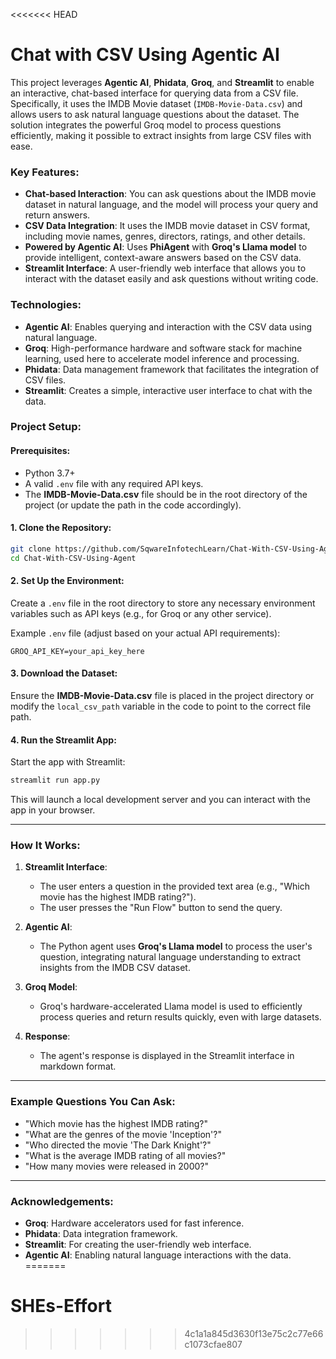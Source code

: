 <<<<<<< HEAD
# Chat with CSV Using Agentic AI

This project leverages **Agentic AI**, **Phidata**, **Groq**, and **Streamlit** to enable an interactive, chat-based interface for querying data from a CSV file. Specifically, it uses the IMDB Movie dataset (`IMDB-Movie-Data.csv`) and allows users to ask natural language questions about the dataset. The solution integrates the powerful Groq model to process questions efficiently, making it possible to extract insights from large CSV files with ease.

### Key Features:
- **Chat-based Interaction**: You can ask questions about the IMDB movie dataset in natural language, and the model will process your query and return answers.
- **CSV Data Integration**: It uses the IMDB movie dataset in CSV format, including movie names, genres, directors, ratings, and other details.
- **Powered by Agentic AI**: Uses **PhiAgent** with **Groq's Llama model** to provide intelligent, context-aware answers based on the CSV data.
- **Streamlit Interface**: A user-friendly web interface that allows you to interact with the dataset easily and ask questions without writing code.

### Technologies:
- **Agentic AI**: Enables querying and interaction with the CSV data using natural language.
- **Groq**: High-performance hardware and software stack for machine learning, used here to accelerate model inference and processing.
- **Phidata**: Data management framework that facilitates the integration of CSV files.
- **Streamlit**: Creates a simple, interactive user interface to chat with the data.

### Project Setup:

#### Prerequisites:
- Python 3.7+
- A valid `.env` file with any required API keys.
- The **IMDB-Movie-Data.csv** file should be in the root directory of the project (or update the path in the code accordingly).

#### 1. Clone the Repository:
```bash
git clone https://github.com/SqwareInfotechLearn/Chat-With-CSV-Using-Agent.git
cd Chat-With-CSV-Using-Agent
```

#### 2. Set Up the Environment:
Create a `.env` file in the root directory to store any necessary environment variables such as API keys (e.g., for Groq or any other service).

Example `.env` file (adjust based on your actual API requirements):
```env
GROQ_API_KEY=your_api_key_here
```

#### 3. Download the Dataset:
Ensure the **IMDB-Movie-Data.csv** file is placed in the project directory or modify the `local_csv_path` variable in the code to point to the correct file path.

#### 4. Run the Streamlit App:
Start the app with Streamlit:
```bash
streamlit run app.py
```

This will launch a local development server and you can interact with the app in your browser.

---

### How It Works:

1. **Streamlit Interface**: 
   - The user enters a question in the provided text area (e.g., "Which movie has the highest IMDB rating?").
   - The user presses the "Run Flow" button to send the query.

2. **Agentic AI**: 
   - The Python agent uses **Groq's Llama model** to process the user's question, integrating natural language understanding to extract insights from the IMDB CSV dataset.
   
3. **Groq Model**: 
   - Groq's hardware-accelerated Llama model is used to efficiently process queries and return results quickly, even with large datasets.

4. **Response**:
   - The agent's response is displayed in the Streamlit interface in markdown format.

---

### Example Questions You Can Ask:
- "Which movie has the highest IMDB rating?"
- "What are the genres of the movie 'Inception'?"
- "Who directed the movie 'The Dark Knight'?"
- "What is the average IMDB rating of all movies?"
- "How many movies were released in 2000?"

---

### Acknowledgements:
- **Groq**: Hardware accelerators used for fast inference.
- **Phidata**: Data integration framework.
- **Streamlit**: For creating the user-friendly web interface.
- **Agentic AI**: Enabling natural language interactions with the data.
=======
# SHEs-Effort
>>>>>>> 4c1a1a845d3630f13e75c2c77e66c1073cfae807
